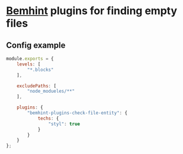 # [Bemhint](https://github.com/bem/bemhint) plugins for finding empty files

## Config example

```js
module.exports = {
    levels: [
        "*.blocks"
    ],

    excludePaths: [
        "node_modueles/**"
    ],

    plugins: {
        "bemhint-plugins-check-file-entity": {
            techs: {
                "styl": true
            }
        }
    }
};
```

